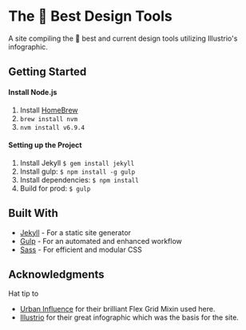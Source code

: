 
# The 💯 Best Design Tools 

A site compiling the 💯 best and current design tools utilizing Illustrio's infographic.

## Getting Started

#### Install Node.js
1.  Install [HomeBrew](http://brew.sh/)
1. `brew install nvm`
1. `nvm install v6.9.4`

#### Setting up the Project
1. Install Jekyll `$ gem install jekyll`
1. Install gulp: `$ npm install -g gulp`
1. Install dependencies: `$ npm install`
1. Build for prod: `$ gulp`

## Built With

* [Jekyll](https://jekyllrb.com/) - For a static site generator
* [Gulp](http://gulpjs.com/) - For an automated and enhanced workflow
* [Sass](http://sass-lang.com/) - For efficient and modular CSS

<!-- ## Authors

* **Billie Thompson** - *Initial work* - [PurpleBooth](https://github.com/PurpleBooth)

See also the list of [contributors](https://github.com/your/project/contributors) who participated in this project.

## License

This project is licensed under the MIT License - see the [LICENSE.md](LICENSE.md) file for details -->

## Acknowledgments

Hat tip to
* [Urban Influence](http://urbaninfluence.com/2016/08/a-flexy-little-grid-system/) for their brilliant Flex Grid Mixin used here.
* [Illustrio](https://illustrio.com/) for their great infographic which was the basis for the site.
    
